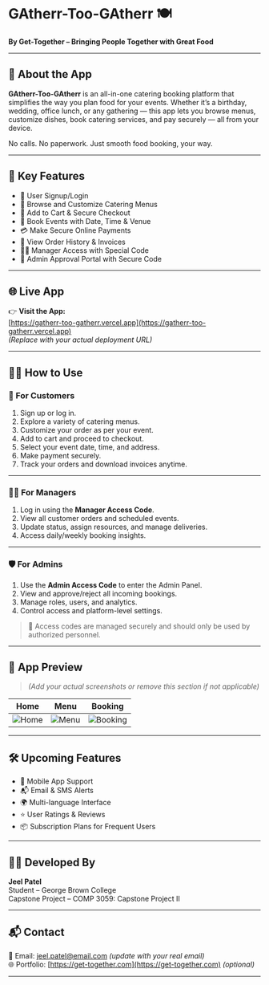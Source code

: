 # GAtherr-Too-GAtherr 🍽️  
**By Get-Together – Bringing People Together with Great Food**

---

## 📌 About the App

**GAtherr-Too-GAtherr** is an all-in-one catering booking platform that simplifies the way you plan food for your events. Whether it’s a birthday, wedding, office lunch, or any gathering — this app lets you browse menus, customize dishes, book catering services, and pay securely — all from your device.

No calls. No paperwork. Just smooth food booking, your way.

---

## 🚀 Key Features

- 👤 User Signup/Login  
- 🍛 Browse and Customize Catering Menus  
- 🛒 Add to Cart & Secure Checkout  
- 📅 Book Events with Date, Time & Venue  
- 💳 Make Secure Online Payments  
- 🧾 View Order History & Invoices  
- 🧑‍🍳 Manager Access with Special Code  
- 🔐 Admin Approval Portal with Secure Code

---

## 🌐 Live App

👉 **Visit the App:**  
[https://gatherr-too-gatherr.vercel.app](https://gatherr-too-gatherr.vercel.app)  
*(Replace with your actual deployment URL)*

---

## 🧑‍🏫 How to Use

### 👥 For Customers
1. Sign up or log in.
2. Explore a variety of catering menus.
3. Customize your order as per your event.
4. Add to cart and proceed to checkout.
5. Select your event date, time, and address.
6. Make payment securely.
7. Track your orders and download invoices anytime.

---

### 🧑‍🍳 For Managers
1. Log in using the **Manager Access Code**.
2. View all customer orders and scheduled events.
3. Update status, assign resources, and manage deliveries.
4. Access daily/weekly booking insights.

---

### 🛡️ For Admins
1. Use the **Admin Access Code** to enter the Admin Panel.
2. View and approve/reject all incoming bookings.
3. Manage roles, users, and analytics.
4. Control access and platform-level settings.

> 🔐 Access codes are managed securely and should only be used by authorized personnel.

---

## 📸 App Preview

> *(Add your actual screenshots or remove this section if not applicable)*

| Home | Menu | Booking |
|------|------|---------|
| ![Home](screenshots/home.png) | ![Menu](screenshots/menu.png) | ![Booking](screenshots/booking.png) |

---

## 🛠️ Upcoming Features

- 📲 Mobile App Support  
- 📬 Email & SMS Alerts  
- 🌍 Multi-language Interface  
- ⭐ User Ratings & Reviews  
- 📦 Subscription Plans for Frequent Users

---

## 👨‍💻 Developed By

**Jeel Patel**  
Student – George Brown College  
Capstone Project – COMP 3059: Capstone Project II

---

## 📬 Contact

📧 Email: jeel.patel@email.com *(update with your real email)*  
🌐 Portfolio: [https://get-together.com](https://get-together.com) *(optional)*

---

